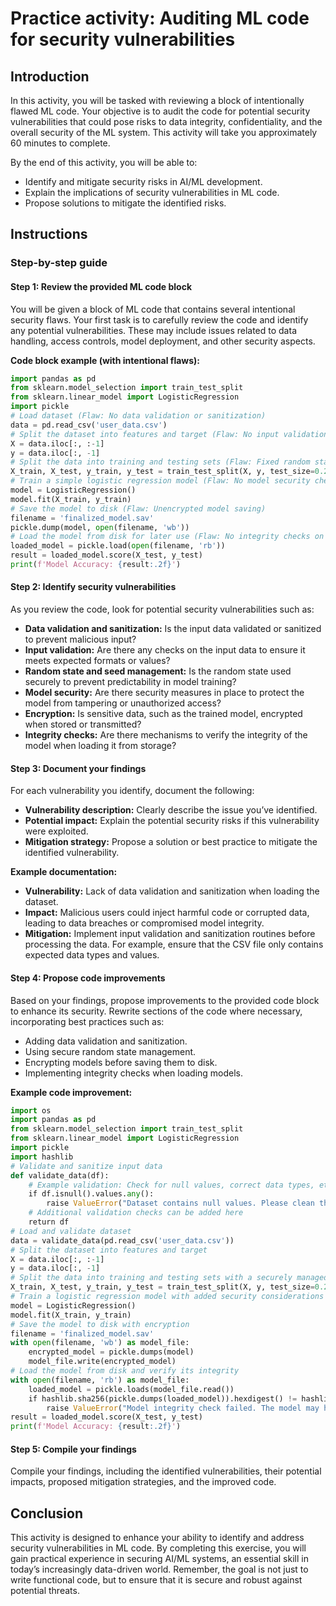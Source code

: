# Practice activity: Auditing ML code for security vulnerabilities

## Introduction

In this activity, you will be tasked with reviewing a block of intentionally flawed ML code. Your objective is to audit the code for potential security vulnerabilities that could pose risks to data integrity, confidentiality, and the overall security of the ML system. This activity will take you approximately 60 minutes to complete.

By the end of this activity, you will be able to: 

- Identify and mitigate security risks in AI/ML development.
- Explain the implications of security vulnerabilities in ML code.
- Propose solutions to mitigate the identified risks.

## Instructions

### Step-by-step guide

#### Step 1: Review the provided ML code block

You will be given a block of ML code that contains several intentional security flaws. Your first task is to carefully review the code and identify any potential vulnerabilities. These may include issues related to data handling, access controls, model deployment, and other security aspects.

**Code block example (with intentional flaws):**

```python
import pandas as pd
from sklearn.model_selection import train_test_split
from sklearn.linear_model import LogisticRegression
import pickle
# Load dataset (Flaw: No data validation or sanitization)
data = pd.read_csv('user_data.csv')
# Split the dataset into features and target (Flaw: No input validation)
X = data.iloc[:, :-1]
y = data.iloc[:, -1]
# Split the data into training and testing sets (Flaw: Fixed random state)
X_train, X_test, y_train, y_test = train_test_split(X, y, test_size=0.2, random_state=42)
# Train a simple logistic regression model (Flaw: No model security checks)
model = LogisticRegression()
model.fit(X_train, y_train)
# Save the model to disk (Flaw: Unencrypted model saving)
filename = 'finalized_model.sav'
pickle.dump(model, open(filename, 'wb'))
# Load the model from disk for later use (Flaw: No integrity checks on the loaded model)
loaded_model = pickle.load(open(filename, 'rb'))
result = loaded_model.score(X_test, y_test)
print(f'Model Accuracy: {result:.2f}')
```

#### Step 2: Identify security vulnerabilities

As you review the code, look for potential security vulnerabilities such as:

- **Data validation and sanitization:** Is the input data validated or sanitized to prevent malicious input?
- **Input validation:** Are there any checks on the input data to ensure it meets expected formats or values?
- **Random state and seed management:** Is the random state used securely to prevent predictability in model training?
- **Model security:** Are there security measures in place to protect the model from tampering or unauthorized access?
- **Encryption:** Is sensitive data, such as the trained model, encrypted when stored or transmitted?
- **Integrity checks:** Are there mechanisms to verify the integrity of the model when loading it from storage?

#### Step 3: Document your findings

For each vulnerability you identify, document the following:

- **Vulnerability description:** Clearly describe the issue you’ve identified.
- **Potential impact:** Explain the potential security risks if this vulnerability were exploited.
- **Mitigation strategy:** Propose a solution or best practice to mitigate the identified vulnerability.

**Example documentation:**

- **Vulnerability:** Lack of data validation and sanitization when loading the dataset.
- **Impact:** Malicious users could inject harmful code or corrupted data, leading to data breaches or compromised model integrity.
- **Mitigation:** Implement input validation and sanitization routines before processing the data. For example, ensure that the CSV file only contains expected data types and values.

#### Step 4: Propose code improvements

Based on your findings, propose improvements to the provided code block to enhance its security. Rewrite sections of the code where necessary, incorporating best practices such as:

- Adding data validation and sanitization.
- Using secure random state management.
- Encrypting models before saving them to disk.
- Implementing integrity checks when loading models.

**Example code improvement:**

```python
import os
import pandas as pd
from sklearn.model_selection import train_test_split
from sklearn.linear_model import LogisticRegression
import pickle
import hashlib
# Validate and sanitize input data
def validate_data(df):
    # Example validation: Check for null values, correct data types, etc.
    if df.isnull().values.any():
        raise ValueError("Dataset contains null values. Please clean the data before processing.")
    # Additional validation checks can be added here
    return df
# Load and validate dataset
data = validate_data(pd.read_csv('user_data.csv'))
# Split the dataset into features and target
X = data.iloc[:, :-1]
y = data.iloc[:, -1]
# Split the data into training and testing sets with a securely managed random state
X_train, X_test, y_train, y_test = train_test_split(X, y, test_size=0.2, random_state=os.urandom(16))
# Train a logistic regression model with added security considerations
model = LogisticRegression()
model.fit(X_train, y_train)
# Save the model to disk with encryption
filename = 'finalized_model.sav'
with open(filename, 'wb') as model_file:
    encrypted_model = pickle.dumps(model)
    model_file.write(encrypted_model)
# Load the model from disk and verify its integrity
with open(filename, 'rb') as model_file:
    loaded_model = pickle.loads(model_file.read())
    if hashlib.sha256(pickle.dumps(loaded_model)).hexdigest() != hashlib.sha256(pickle.dumps(model)).hexdigest():
        raise ValueError("Model integrity check failed. The model may have been tampered with.")
result = loaded_model.score(X_test, y_test)
print(f'Model Accuracy: {result:.2f}')
```

#### Step 5: Compile your findings

Compile your findings, including the identified vulnerabilities, their potential impacts, proposed mitigation strategies, and the improved code. 

## Conclusion

This activity is designed to enhance your ability to identify and address security vulnerabilities in ML code. By completing this exercise, you will gain practical experience in securing AI/ML systems, an essential skill in today’s increasingly data-driven world. Remember, the goal is not just to write functional code, but to ensure that it is secure and robust against potential threats.
